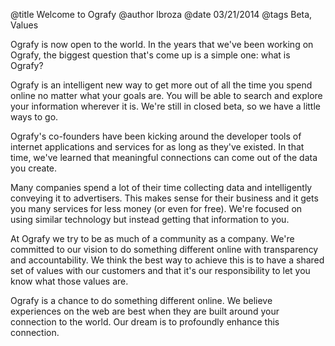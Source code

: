 @title Welcome to Ografy
@author lbroza
@date 03/21/2014
@tags Beta, Values


Ografy is now open to the world. In the years that we've been working on Ografy, the biggest question that's come up is
a simple one: what is Ografy?

Ografy is an intelligent new way to get more out of all the time you spend online no matter what your goals are. You
will be able to search and explore your information wherever it is. We're still in closed beta, so we have a little ways
to go.

Ografy's co-founders have been kicking around the developer tools of internet applications and services for as long as
they've existed. In that time, we've learned that meaningful connections can come out of the data you create.

Many companies spend a lot of their time collecting data and intelligently conveying it to advertisers. This makes sense
for their business and it gets you many services for less money (or even for free). We're focused on using similar
technology but instead getting that information to you.

At Ografy we try to be as much of a community as a company. We're committed to our vision to do something different
online with transparency and accountability. We think the best way to achieve this is to have a shared set of values
with our customers and that it's our responsibility to let you know what those values are.

Ografy is a chance to do something different online. We believe experiences on the web are best when they are built
around your connection to the world. Our dream is to profoundly enhance this connection.
